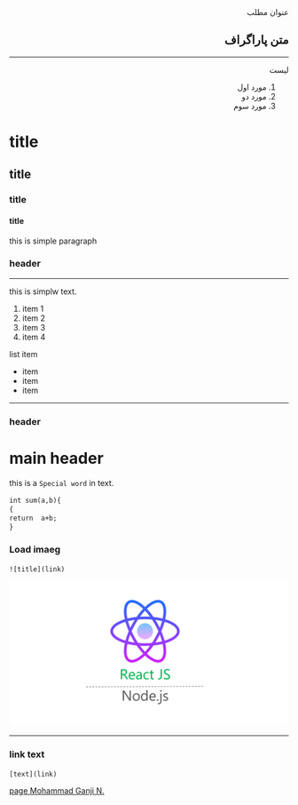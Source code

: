 <div dir="rtl">
عنوان مطلب

متن پاراگراف
---

---
لیست
1. مورد اول
2. مورد دو
3. مورد سوم

</div>

# title
## title
### title
#### title

this is simple paragraph


### header
---
this is simplw  text.
1. item 1
2. item 2
3. item 3
4. item 4

list item
- item 
- item
- item

---

### header 

# main header

this is a `Special word` in text.

```
int sum(a,b){
{
return  a+b;
}
```

### Load imaeg
`![title](link)`

![banner](https://github.com/lpln25/Node.js-course/blob/master/image/banner.png)

---
### link text
`[text](link)`

[page Mohammad Ganji N.](https://github.com/lpln25/)
